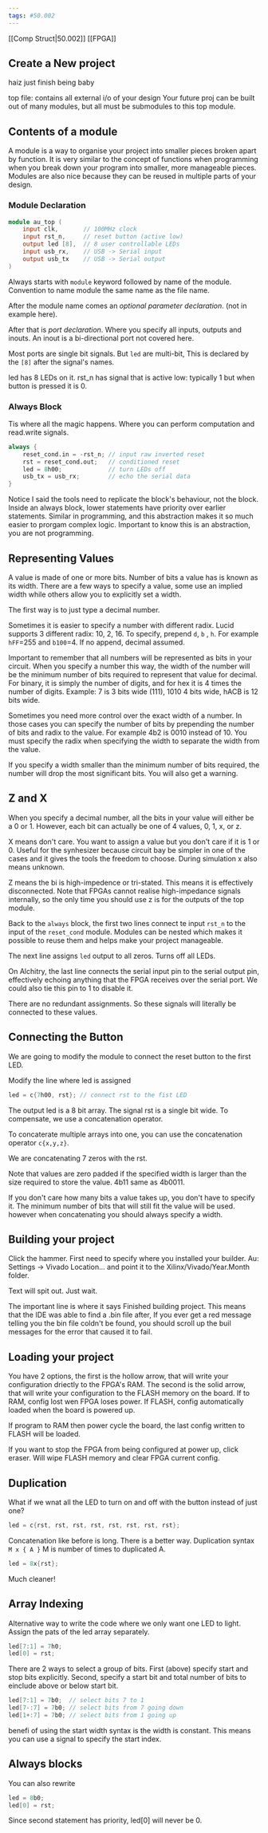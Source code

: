 ```yaml
---
tags: #50.002
---
```

[[Comp Struct|50.002]]
[[FPGA]]

## Create a New project
haiz just finish being baby

top file: contains all external i/o of your design
Your future proj can be built out of many modules, but all must be submodules to this top module.

## Contents of a module
A module is a way to organise your project into smaller pieces broken apart by function. It is very similar to the concept of functions when programming when you break down your program into smaller, more manageable pieces. Modules are also nice because they can be reused in multiple parts of your design.

### Module Declaration
```verilog
module au_top (
	input clk,       // 100MHz clock
	input rst_n,     // reset button (active low)
	output led [8],  // 8 user controllable LEDs
	input usb_rx,    // USB -> Serial input
	output usb_tx    // USB -> Serial output
)
```
Always starts with `module` keyword followed by name of the module.
Convention to name module the same name as the file name.

After the module name comes an *optional parameter declaration*. (not in example here).

After that is *port declaration*. Where you specify all inputs, outputs and inouts.
An inout is a bi-directional port not covered here.

Most ports are single bit signals.
But `led` are multi-bit, This is declared by the `[8]` after the signal's names.

led has 8 LEDs on it.
rst_n has signal that is active low: typically 1 but when button is pressed it is 0.

### Always Block
Tis where all the magic happens. Where you can perform computation and read.write signals.
```verilog
always {
	reset_cond.in = -rst_n; // input raw inverted reset
	rst = reset_cond.out;   // conditioned reset
	led = 8h00;             // turn LEDs off
	usb_tx = usb_rx;        // echo the serial data
}
```
Notice I said the tools need to replicate the block's behaviour, not the block.
Inside an always block, lower statements have priority over earlier statements.
Similar in programming, and this abstraction makes it so much easier to prorgam complex logic.
Important to know this is an abstraction, you are not programming.

## Representing Values
A value is made of one or more bits.
Number of bits a value has is known as its width.
There are a few ways to specify a value, some use an implied width while others allow you to explicitly set a width.

The first way is to just type a decimal number.

Sometimes it is easier to specify a number with different radix. Lucid supports 3 different radix: 10, 2, 16.
To specify, prepend `d`, `b` , `h`.
For example `hFF`=255 and `b100`=4.
If no append, decimal assumed.

Important to remember that all numbers will be represented as bits in your circuit. When you specify a number this way, the width of the number will be the minimum number of bits required to represent that value for decimal. For binary, it is simply the number of digits, and for hex it is 4 times the number of digits.
Example: 7 is 3 bits wide (111), 1010 4 bits wide, hACB is 12 bits wide.

Sometimes you need more control over the exact width of a number. In those cases you can specify the number of bits by prepending the number of bits and radix to the value. For example 4b2 is 0010 instead of 10. You must specify the radix when specifying the width to separate the width from the value.

If you specify a width smaller than the minimum number of bits required, the number will drop the most significant bits. You will also get a warning.

## Z and X
When you specify a decimal number, all the bits in your value will either be a 0 or 1. However, each bit can actually be one of 4 values, 0, 1, x, or z. 

X means don't care. You want to assign a value but you don't care if it is 1 or 0. Useful for the synhesizer because circuit bay be simpler in one of the cases and it gives the tools the freedom to choose. During simulation x also means unknown.

Z means the bi is high-impedence or tri-stated. This means it is effectively disconnected. Note that FPGAs cannot realise high-impedance signals internally, so the only time you should use z is for the outputs of the top module.

Back to the `always` block, the first two lines connect te input `rst_n` to the input of the `reset_cond` module. Modules can be nested which makes it possible to reuse them and helps make your project manageable.

The next line assigns `led` output to all zeros. Turns off all LEDs.

On Alchitry, the last line connects the serial input pin to the serial output pin, effectively echoing anything that the FPGA receives over the serial port. We could also tie this pin to 1 to disable it.

There are no redundant assignments. So these signals will literally be connected to these values.

## Connecting the Button
We are going to modify the module to connect the reset button to the first LED.

Modify the line where led is assigned
```verilog
led = c{7h00, rst}; // connect rst to the fist LED
```
The output led is a 8 bit array. The signal rst is a single bit wide. To compensate, we use a concatenation operator.

To concaterate multiple arrays into one, you can use the concatenation operator `c{x,y,z}`.

We are concatenating 7 zeros with the rst.

Note that values are zero padded if the specified width is larger than the size required to store the value. 4b11 same as 4b0011.

If you don't care how many bits a value takes up, you don't have to specify it. The minimum number of bits that will still fit the value will be used. however when concatenating you should always specify a width.

## Building your project
Click the hammer.
First need to specify where you installed your builder.
Au: Settings -> Vivado Location... and point it to the Xilinx/Vivado/Year.Month folder.

Text will spit out. Just wait.

The important line is where it says Finished building project.
This means that the IDE was able to find a .bin file after, If you ever get a red message telling you the bin file coldn't be found, you should scroll up the buil messages for the error that caused it to fail.

## Loading your project
You have 2 options, the first is the hollow arrow, that will write your configuration driectly to the FPGA's RAM. The second is the solid arrow, that will write your configuration to the FLASH memory on the board. If to RAM, config lost wen FPGA loses power. If FLASH, config automatically loaded when the board is powered up.

If program to RAM then power cycle the board, the last config written to FLASH will be loaded.

If you want to stop the FPGA from being configured at power up, click eraser. Will wipe FLASH memory and clear FPGA current config.

## Duplication
What if we wnat all the LED to turn on and off with the button instead of just one?
```verilog
led = c{rst, rst, rst, rst, rst, rst, rst, rst};
```
Concatenation like before is long. There is a better way.
Duplication syntax `M x { A }`
M is number of times to duplicated A.
```verilog
led = 8x{rst};
```
Much cleaner!

## Array Indexing
Alternative way to write the code where we only want one LED to light. Assign the pats of the led array separately.
```verilog
led[7:1] = 7h0;
led[0] = rst;
```

There are 2 ways to select a group of bits. First (above) specify start and stop bits explicitly. Second, specify a start bit and total number of bits to einclude above or below start bit.

```verilog
led[7:1] = 7b0;  // select bits 7 to 1
led[7-:7] = 7b0; // select bits from 7 going down
led[1+:7] = 7b0; // select bits from 1 going up
```

benefi of using the start width syntax is the width is constant. This means you can use a signal to specify the start index.

## Always blocks
You can also rewrite
```verilog
led = 8b0;
led[0] = rst;
```
Since second statement has priority, led[0] will never be 0.
